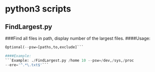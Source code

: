 # python3 scripts



## FindLargest.py

###Find all files in path, display number of the largest files.
####Usage:  
```./FindLargest.py [path] [number-of-files-to-display] 
Optional(--psw=[paths,to,exclude]```

####Example: 
```Example: ./FindLargest.py /home 10 --psw=/dev,/sys,/proc 
--ere='^.*\.txt$'```
